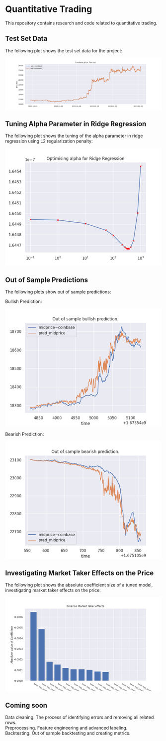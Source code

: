 # Quantitative Trading

This repository contains research and code related to quantitative trading.

## Test Set Data

The following plot shows the test set data for the project:

![Test Set Data](https://raw.githubusercontent.com/alexlukekoval/quantitative_trading/main/images/coinbase_price_test.png)

## Tuning Alpha Parameter in Ridge Regression

The following plot shows the tuning of the alpha parameter in ridge regression using L2 regularization penalty:

![Tuning Plot](https://raw.githubusercontent.com/alexlukekoval/quantitative_trading/main/images/alpha_tuning.png)

## Out of Sample Predictions

The following plots show out of sample predictions:

Bullish Prediction:

![Bullish Plot](https://raw.githubusercontent.com/alexlukekoval/quantitative_trading/main/images/bullish_prediction.png)

Bearish Prediction:

![Bearish Plot](https://raw.githubusercontent.com/alexlukekoval/quantitative_trading/main/images/bearish_prediction.png)

## Investigating Market Taker Effects on the Price

The following plot shows the absolute coefficient size of a tuned model, investigating market taker effects on the price:

![Market Taker Plot](https://raw.githubusercontent.com/alexlukekoval/quantitative_trading/main/images/binance_market_taker_effects.png)

## Coming soon
Data cleaning. The process of identifying errors and removing all related rows. \
Preprocessing. Feature engineering and advanced labeling. \
Backtesting. Out of sample backtesting and creating metrics.
